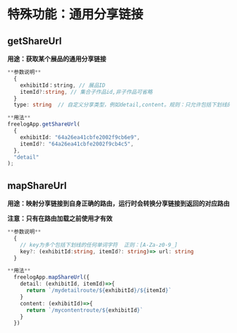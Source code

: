 ﻿---
outline: deep
---

# 特殊功能：通用分享链接

## getShareUrl

**用途：获取某个展品的通用分享链接**

```ts
**参数说明**
  {
    exhibitId：string, // 展品ID
    itemId?:string, // 集合子作品id,非子作品可省略
  }
  type: string  // 自定义分享类型，例如detail,content。规则：只允许包括下划线的任何单词字符  正则：[A-Za-z0-9_]

**用法**
freelogApp.getShareUrl(
  {
    exhibitId: "64a26ea41cbfe2002f9cb6e9",
    itemId?: "64a26ea41cbfe2002f9cb4c5",
  },
  "detail"
);
```

## mapShareUrl

**用途：映射分享链接到自身正确的路由，运行时会转换分享链接到返回的对应路由**

**注意：只有在路由加载之前使用才有效**

```ts
**参数说明**
  {
    // key为多个包括下划线的任何单词字符  正则：[A-Za-z0-9_]
    key?: (exhibitId:string, itemId?: string)=> url: string
  }

**用法**
  freelogApp.mapShareUrl({
    detail: (exhibitId, itemId)=>{
      return `/mydetailroute/${exhibitId}/${itemId}`
    }
    content: (exhibitId)=>{
      return `/mycontentroute/${exhibitId}`
    }
  })
```
